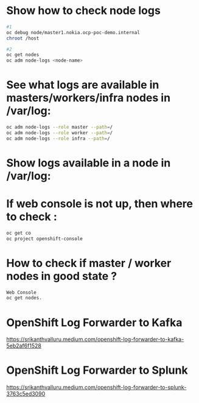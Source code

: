 # Show how to check node logs

```bash
#1
oc debug node/master1.nokia.ocp-poc-demo.internal
chroot /host

#2
oc get nodes
oc adm node-logs <node-name>
```

# See what logs are available in masters/workers/infra nodes in /var/log:
```bash
oc adm node-logs --role master --path=/
oc adm node-logs --role worker --path=/
oc adm node-logs --role infra --path=/
```

# Show logs available in a node in /var/log:

# If web console is not up, then where to check :
```bash
oc get co
oc project openshift-console
```

# How to check if master / worker nodes in good state ?
```bash
Web Console
oc get nodes. 
```

# OpenShift Log Forwarder to Kafka
https://srikanthvalluru.medium.com/openshift-log-forwarder-to-kafka-5eb2af6f1528

# OpenShift Log Forwarder to Splunk
https://srikanthvalluru.medium.com/openshift-log-forwarder-to-splunk-3763c5ed3090


